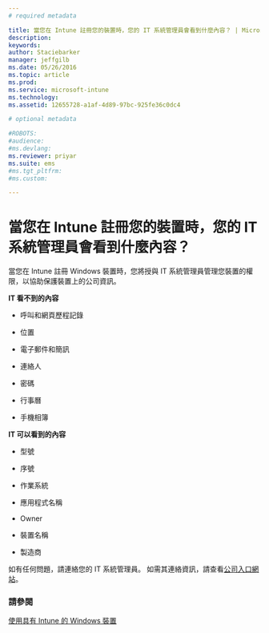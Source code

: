 ```yaml
---
# required metadata

title: 當您在 Intune 註冊您的裝置時，您的 IT 系統管理員會看到什麼內容？ | Microsoft Intune
description:
keywords:
author: Staciebarker
manager: jeffgilb
ms.date: 05/26/2016
ms.topic: article
ms.prod:
ms.service: microsoft-intune
ms.technology:
ms.assetid: 12655728-a1af-4d89-97bc-925fe36c0dc4

# optional metadata

#ROBOTS:
#audience:
#ms.devlang:
ms.reviewer: priyar
ms.suite: ems
#ms.tgt_pltfrm:
#ms.custom:

---
```



# 當您在 Intune 註冊您的裝置時，您的 IT 系統管理員會看到什麼內容？

當您在 Intune 註冊 Windows 裝置時，您將授與 IT 系統管理員管理您裝置的權限，以協助保護裝置上的公司資訊。

**IT 看不到的內容**

-   呼叫和網頁歷程記錄

-   位置

-   電子郵件和簡訊

-   連絡人

-   密碼

-   行事曆

-   手機相簿

**IT 可以看到的內容**

-   型號

-   序號

-   作業系統

-   應用程式名稱

-   Owner

-   裝置名稱

-   製造商


如有任何問題，請連絡您的 IT 系統管理員。 如需其連絡資訊，請查看[公司入口網站](http://portal.manage.microsoft.com)。

### 請參閱
[使用具有 Intune 的 Windows 裝置](using-your-windows-device-with-intune.md)

<!--HONumber=Jun16_HO2-->


